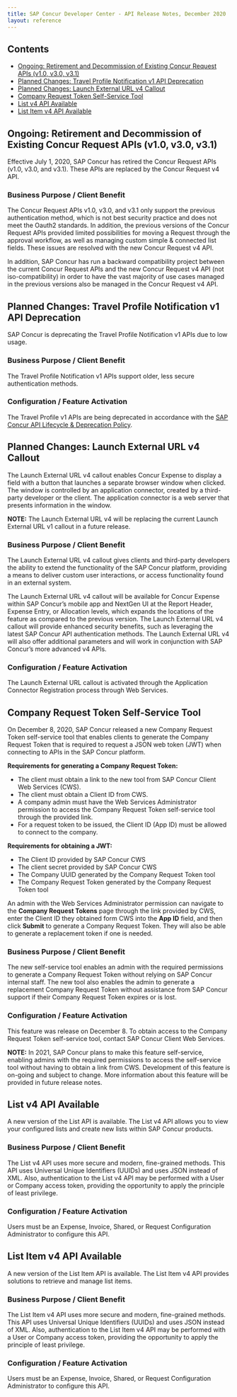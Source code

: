 ```yaml
---
title: SAP Concur Developer Center - API Release Notes, December 2020
layout: reference
---
```


## Contents

* [Ongoing: Retirement and Decommission of Existing Concur Request APIs (v1.0, v3.0, v3.1)](#ongoing-request-retirement)
* [Planned Changes: Travel Profile Notification v1 API Deprecation](#travel-profile-deprecation)
* [Planned Changes: Launch External URL v4 Callout](#planned-leu-v4)
* [Company Request Token Self-Service Tool](#company-token)
* [List v4 API Available](#list-v4)
* [List Item v4 API Available](#list-item-v4)

## <a name="ongoing-request-retirement"></a>Ongoing: Retirement and Decommission of Existing Concur Request APIs (v1.0, v3.0, v3.1)

Effective July 1, 2020, SAP Concur has retired the Concur Request APIs (v1.0, v3.0, and v3.1). These APIs are replaced by the Concur Request v4 API.

### Business Purpose / Client Benefit

The Concur Request APIs v1.0, v3.0, and v3.1 only support the previous authentication method, which is not best security practice and does not meet the Oauth2 standards. In addition, the previous versions of the Concur Request APIs provided limited possibilities for moving a Request through the approval workflow, as well as managing custom simple & connected list fields. These issues are resolved with the new Concur Request v4 API.

In addition, SAP Concur has run a backward compatibility project between the current Concur Request APIs and the new Concur Request v4 API (not iso-compatibility) in order to have the vast majority of use cases managed in the previous versions also be managed in the Concur Request v4 API.

## <a name="travel-profile-deprecation"></a>Planned Changes: Travel Profile Notification v1 API Deprecation

SAP Concur is deprecating the Travel Profile Notification v1 APIs due to low usage.

### Business Purpose / Client Benefit

The Travel Profile Notification v1 APIs support older, less secure authentication methods.

### Configuration / Feature Activation

The Travel Profile v1 APIs are being deprecated in accordance with the [SAP Concur API Lifecycle & Deprecation Policy](https://developer.concur.com/tools-support/deprecation-policy.html).

## <a name="planned-leu-v4"></a>Planned Changes: Launch External URL v4 Callout

The Launch External URL v4 callout enables Concur Expense to display a field with a button that launches a separate browser window when clicked. The window is controlled by an application connector, created by a third-party developer or the client. The application connector is a web server that presents information in the window.

**NOTE:**	The Launch External URL v4 will be replacing the current Launch External URL v1 callout in a future release.

### Business Purpose / Client Benefit

The Launch External URL v4 callout gives clients and third-party developers the ability to extend the functionality of the SAP Concur platform, providing a means to deliver custom user interactions, or access functionality found in an external system.

The Launch External URL v4 callout will be available for Concur Expense within SAP Concur’s mobile app and NextGen UI at the Report Header, Expense Entry, or Allocation levels, which expands the locations of the feature as compared to the previous version. The Launch External URL v4 callout will provide enhanced security benefits, such as leveraging the latest SAP Concur API authentication methods. The Launch External URL v4 will also offer additional parameters and will work in conjunction with SAP Concur’s more advanced v4 APIs.

### Configuration / Feature Activation

The Launch External URL callout is activated through the Application Connector Registration process through Web Services.

## <a name="company-token"></a>Company Request Token Self-Service Tool

On December 8, 2020, SAP Concur released a new Company Request Token self-service tool that enables clients to generate the Company Request Token that is required to request a JSON web token (JWT) when connecting to APIs in the SAP Concur platform.

**Requirements for generating a Company Request Token:**

  * The client must obtain a link to the new tool from SAP Concur Client Web Services (CWS).
  * The client must obtain a Client ID from CWS.
  * A company admin must have the Web Services Administrator permission to access the Company Request Token self-service tool through the provided link.
  * For a request token to be issued, the Client ID (App ID) must be allowed to connect to the company.

**Requirements for obtaining a JWT:**

  * The Client ID provided by SAP Concur CWS
  * The client secret provided by SAP Concur CWS
  * The Company UUID generated by the Company Request Token tool
  * The Company Request Token generated by the Company Request Token tool

An admin with the Web Services Administrator permission can navigate to the **Company Request Tokens** page through the link provided by CWS, enter the Client ID they obtained form CWS into the **App ID** field, and then click **Submit** to generate a Company Request Token. They will also be able to generate a replacement token if one is needed.

### Business Purpose / Client Benefit

The new self-service tool enables an admin with the required permissions to generate a Company Request Token without relying on SAP Concur internal staff. The new tool also enables the admin to generate a replacement Company Request Token without assistance from SAP Concur support if their Company Request Token expires or is lost.

### Configuration / Feature Activation

This feature was release on December 8. To obtain access to the Company Request Token self-service tool, contact SAP Concur Client Web Services.

**NOTE:**	In 2021, SAP Concur plans to make this feature self-service, enabling admins with the required permissions to access the self-service tool without having to obtain a link from CWS. Development of this feature is on-going and subject to change. More information about this feature will be provided in future release notes.

## <a name="list-v4"></a>List v4 API Available

A new version of the List API is available. The List v4 API allows you to view your configured lists and create new lists within SAP Concur products.

### Business Purpose / Client Benefit

The List v4 API uses more secure and modern, fine-grained methods. This API uses Universal Unique Identifiers (UUIDs) and uses JSON instead of XML. Also, authentication to the List v4 API may be performed with a User or Company access token, providing the opportunity to apply the principle of least privilege.

### Configuration / Feature Activation

Users must be an Expense, Invoice, Shared, or Request Configuration Administrator to configure this API.

## <a name="list-item-v4"></a>List Item v4 API Available

A new version of the List Item API is available. The List Item v4 API provides solutions to retrieve and manage list items.

### Business Purpose / Client Benefit

The List Item v4 API uses more secure and modern, fine-grained methods. This API uses Universal Unique Identifiers (UUIDs) and uses JSON instead of XML. Also, authentication to the List Item v4 API may be performed with a User or Company access token, providing the opportunity to apply the principle of least privilege.

### Configuration / Feature Activation

Users must be an Expense, Invoice, Shared, or Request Configuration Administrator to configure this API.
